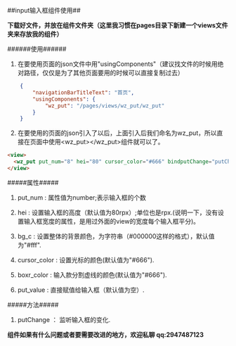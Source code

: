 ##input输入框组件使用##

**下载好文件，并放在组件文件夹（这里我习惯在pages目录下新建一个views文件夹来存放我的组件）**

######使用######
1. 在要使用页面的json文件中用"usingComponents"（建议找文件的时候用绝对路径，仅仅是为了其他页面要用的时候可以直接复制过去）
```json
  	{
  		"navigationBarTitleText": "首页",
  		"usingComponents": {
    		"wz_put": "/pages/views/wz_put/wz_put"
  		}
	}
```

2. 在要使用的页面的json引入了以后，上面引入后我们命名为wz_put，所以直接在页面中使用<wz_put></wz_put>组件就可以了。
```html
<view>
  <wz_put put_num="8" hei="80" cursor_color="#666" bindputChange="putChange" boxr_color="#f0f" color="#f00"></wz_put>
</view>
```

#####属性#####

1. put_num : 属性值为number;表示输入框的个数

2. hei : 设置输入框的高度（默认值为80rpx）;单位也是rpx.(说明一下，没有设置输入框宽度的属性，是用过外面的view的宽度每个输入框平分)。

3. bg_c : 设置整体的背景颜色，为字符串（#000000这样的格式），默认值为"#fff".

4. cursor_color : 设置光标的颜色(默认值为"#666").

5. boxr_color : 输入款分割虚线的颜色(默认值为"#666").

6. put_value : 直接赋值给输入框（默认值为空）.

#####方法#####

1. putChange ： 监听输入框的变化.


**组件如果有什么问题或者要需要改进的地方，欢迎私聊 qq:2947487123**






